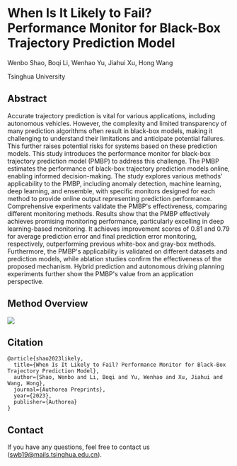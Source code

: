 # When Is It Likely to Fail? Performance Monitor for Black-Box Trajectory Prediction Model

[//]: # ([Wenbo Shao]&#40;https://scholar.google.com/citations?user=nJgFCn0AAAAJ&hl=zh-CN&oi=ao&#41;)
Wenbo Shao, Boqi Li, Wenhao Yu, Jiahui Xu, Hong Wang

Tsinghua University

## Abstract
Accurate trajectory prediction is vital for various applications, including autonomous vehicles. However, the complexity and limited transparency of many prediction algorithms often result in black-box models, making it challenging to understand their limitations and anticipate potential failures. This further raises potential risks for systems based on these prediction models. This study introduces the performance monitor for black-box trajectory prediction model (PMBP) to address this challenge. The PMBP estimates the performance of black-box trajectory prediction models online, enabling informed decision-making. The study explores various methods' applicability to the PMBP, including anomaly detection, machine learning, deep learning, and ensemble, with specific monitors designed for each method to provide online output representing prediction performance. Comprehensive experiments validate the PMBP's effectiveness, comparing different monitoring methods.
Results show that the PMBP effectively achieves promising monitoring performance, particularly excelling in deep learning-based monitoring. It achieves improvement scores of 0.81 and 0.79 for average prediction error and final prediction error monitoring, respectively, outperforming previous white-box and gray-box methods. Furthermore, the PMBP's applicability is validated on different datasets and prediction models, while ablation studies confirm the effectiveness of the proposed mechanism. Hybrid prediction and autonomous driving planning experiments further show the PMBP's value from an application perspective. 

## Method Overview

<img src="./src/S1.png">

## Citation
```
@article{shao2023likely,
  title={When Is It Likely to Fail? Performance Monitor for Black-Box Trajectory Prediction Model},
  author={Shao, Wenbo and Li, Boqi and Yu, Wenhao and Xu, Jiahui and Wang, Hong},
  journal={Authorea Preprints},
  year={2023},
  publisher={Authorea}
}
```

## Contact
If you have any questions, feel free to contact us (swb19@mails.tsinghua.edu.cn).
